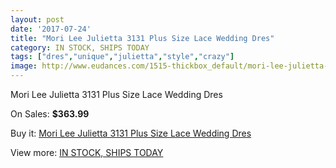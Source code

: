 ```yaml
---
layout: post
date: '2017-07-24'
title: "Mori Lee Julietta 3131 Plus Size Lace Wedding Dres"
category: IN STOCK, SHIPS TODAY
tags: ["dres","unique","julietta","style","crazy"]
image: http://www.eudances.com/1515-thickbox_default/mori-lee-julietta-3131-plus-size-lace-wedding-dres.jpg
---
```

Mori Lee Julietta 3131 Plus Size Lace Wedding Dres

On Sales: **$363.99**
<a href="https://www.eudances.com/en/in-stock-ships-today/532-mori-lee-julietta-3131-plus-size-lace-wedding-dres.html"><amp-img layout="responsive" width="600" height="600" src="//www.eudances.com/1515-thickbox_default/mori-lee-julietta-3131-plus-size-lace-wedding-dres.jpg" alt="Mori Lee Julietta 3131 Plus Size Lace Wedding Dres 0" /></a>
<a href="https://www.eudances.com/en/in-stock-ships-today/532-mori-lee-julietta-3131-plus-size-lace-wedding-dres.html"><amp-img layout="responsive" width="600" height="600" src="//www.eudances.com/1517-thickbox_default/mori-lee-julietta-3131-plus-size-lace-wedding-dres.jpg" alt="Mori Lee Julietta 3131 Plus Size Lace Wedding Dres 1" /></a>
<a href="https://www.eudances.com/en/in-stock-ships-today/532-mori-lee-julietta-3131-plus-size-lace-wedding-dres.html"><amp-img layout="responsive" width="600" height="600" src="//www.eudances.com/1516-thickbox_default/mori-lee-julietta-3131-plus-size-lace-wedding-dres.jpg" alt="Mori Lee Julietta 3131 Plus Size Lace Wedding Dres 2" /></a>

Buy it: [Mori Lee Julietta 3131 Plus Size Lace Wedding Dres](https://www.eudances.com/en/in-stock-ships-today/532-mori-lee-julietta-3131-plus-size-lace-wedding-dres.html "Mori Lee Julietta 3131 Plus Size Lace Wedding Dres")

View more: [IN STOCK, SHIPS TODAY](https://www.eudances.com/en/5-in-stock-ships-today "IN STOCK, SHIPS TODAY")